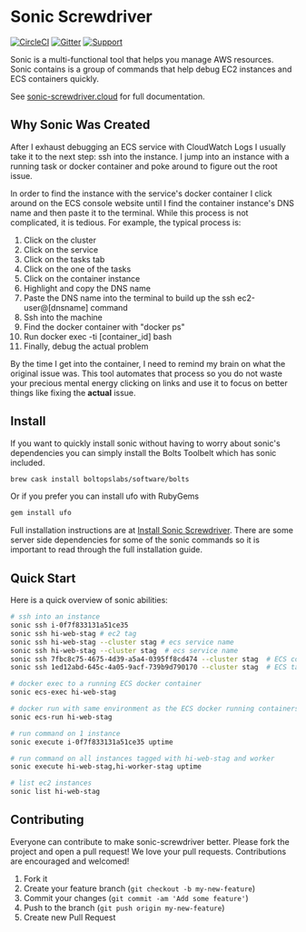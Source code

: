 # Sonic Screwdriver

[![CircleCI](https://circleci.com/gh/boltopslabs/sonic.svg?style=svg)](https://circleci.com/gh/boltopslabs/sonic)
[![Gitter](https://badges.gitter.im/boltopslabs/sonic.svg)](https://gitter.im/boltopslabs/sonic?utm_source=badge&utm_medium=badge&utm_campaign=pr-badge)
[![Support](https://img.shields.io/badge/get-support-blue.svg)](https://boltops.com?utm_source=badge&utm_medium=badge&utm_campaign=sonic)

Sonic is a multi-functional tool that helps you manage AWS resources. Sonic contains is a group of commands that help debug EC2 instances and ECS containers quickly.

See [sonic-screwdriver.cloud](http://sonic-screwdriver.cloud) for full documentation.

## Why Sonic Was Created

After I exhaust debugging an ECS service with CloudWatch Logs I usually take it to the next step: ssh into the instance. I jump into an instance with a running task or docker container and poke around to figure out the root issue.

In order to find the instance with the service's docker container I click around on the ECS console website until I find the container instance's DNS name and then paste it to the terminal. While this process is not complicated, it is tedious.  For example, the typical process is:

1. Click on the cluster
2. Click on the service
3. Click on the tasks tab
4. Click on the one of the tasks
5. Click on the container instance
6. Highlight and copy the DNS name
7. Paste the DNS name into the terminal to build up the ssh ec2-user@[dnsname] command
8. Ssh into the machine
9. Find the docker container with "docker ps"
10. Run docker exec -ti [container_id] bash
11. Finally, debug the actual problem

By the time I get into the container, I need to remind my brain on what the original issue was.  This tool automates that process so you do not waste your precious mental energy clicking on links and use it to focus on better things like fixing the **actual** issue.

## Install

If you want to quickly install sonic without having to worry about sonic's dependencies you can simply install the Bolts Toolbelt which has sonic included.

```sh
brew cask install boltopslabs/software/bolts
```

Or if you prefer you can install ufo with RubyGems

```sh
gem install ufo
```

Full installation instructions are at [Install Sonic Screwdriver](http://localhost:4000/docs/install/).  There are some server side dependencies for some of the sonic commands so it is important to read through the full installation guide.

## Quick Start

Here is a quick overview of sonic abilities:

```sh
# ssh into an instance
sonic ssh i-0f7f833131a51ce35
sonic ssh hi-web-stag # ec2 tag
sonic ssh hi-web-stag --cluster stag # ecs service name
sonic ssh hi-web-stag --cluster stag  # ecs service name
sonic ssh 7fbc8c75-4675-4d39-a5a4-0395ff8cd474 --cluster stag  # ECS container id
sonic ssh 1ed12abd-645c-4a05-9acf-739b9d790170 --cluster stag  # ECS task id

# docker exec to a running ECS docker container
sonic ecs-exec hi-web-stag

# docker run with same environment as the ECS docker running containers
sonic ecs-run hi-web-stag

# run command on 1 instance
sonic execute i-0f7f833131a51ce35 uptime

# run command on all instances tagged with hi-web-stag and worker
sonic execute hi-web-stag,hi-worker-stag uptime

# list ec2 instances
sonic list hi-web-stag
```

## Contributing

Everyone can contribute to make sonic-screwdriver better.  Please fork the project and open a pull request! We love your pull requests. Contributions are encouraged and welcomed!

1. Fork it
2. Create your feature branch (`git checkout -b my-new-feature`)
3. Commit your changes (`git commit -am 'Add some feature'`)
4. Push to the branch (`git push origin my-new-feature`)
5. Create new Pull Request
